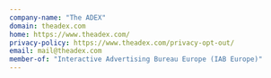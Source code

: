 ```yaml
---
company-name: "The ADEX"
domain: theadex.com
home: https://www.theadex.com/
privacy-policy: https://www.theadex.com/privacy-opt-out/
email: mail@theadex.com
member-of: "Interactive Advertising Bureau Europe (IAB Europe)"
---
```





